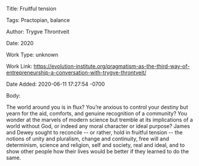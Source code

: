 Title:  Fruitful tension

Tags:   Practopian, balance

Author: Trygve Throntveit

Date:   2020

Work Type: unknown

Work Link: https://evolution-institute.org/pragmatism-as-the-third-way-of-entrepreneurship-a-conversation-with-trygve-throntveit/

Date Added: 2020-06-11 17:27:54 -0700

Body: 

The world around you is in flux? You’re anxious to control your destiny but yearn for the aid, comforts, and genuine recognition of a community? You wonder at the marvels of modern science but tremble at its implications of a world without God, or indeed any moral character or ideal purpose? James and Dewey sought to reconcile -- or rather, hold in fruitful tension -- the notions of unity and pluralism, change and continuity, free will and determinism, science and religion, self and society, real and ideal, and to show other people how their lives would be better if they learned to do the same.


